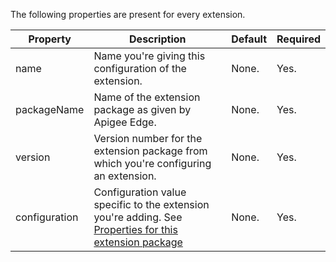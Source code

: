 The following properties are present for every extension.

Property | Description | Default | Required
-------- | ----------- | ------- | --------
name | Name you're giving this configuration of the extension. | None. | Yes.
packageName | Name of the extension package as given by Apigee Edge. | None. | Yes.
version | Version number for the extension package from which you're configuring an extension. | None. | Yes.
configuration | Configuration value specific to the extension you're adding. See [Properties for this extension package](#properties_for_this_extension_package) | None. | Yes.
